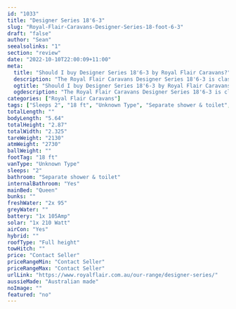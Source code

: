 ```yaml
---
id: "1033"
title: "Designer Series 18'6-3"
slug: "Royal-Flair-Caravans-Designer-Series-18-foot-6-3"
draft: "false"
author: "Sean"
seealsolinks: "1"
section: "review"
date: "2022-10-10T22:00:09+11:00"
meta:
  title: "Should I buy Designer Series 18'6-3 by Royal Flair Caravans?"
  description: "The Royal Flair Caravans Designer Series 18'6-3 is classed as Unknown Type, and sleeps 2 people. It is Australian made and comes in at 18 ft. It generally has Separate shower & toilet."
  ogtitle: "Should I buy Designer Series 18'6-3 by Royal Flair Caravans?"
  ogdescription: "The Royal Flair Caravans Designer Series 18'6-3 is classed as Unknown Type, and sleeps 2 people. It is Australian made and comes in at 18 ft. It generally has Separate shower & toilet."
categories: ["Royal Flair Caravans"]
tags: ["Sleeps 2", "18 ft", "Unknown Type", "Separate shower & toilet", "Full height", "Price Unknown", "Australian made"]
totalLength: ""
bodyLength: "5.64"
totalHeight: "2.87"
totalWidth: "2.325"
tareWeight: "2130"
atmWeight: "2730"
ballWeight: ""
footTag: "18 ft"
vanType: "Unknown Type"
sleeps: "2"
bathroom: "Separate shower & toilet"
internalBathroom: "Yes"
mainBed: "Queen"
bunks: ""
freshWater: "2x 95"
greyWater: ""
battery: "1x 105Amp"
solar: "1x 210 Watt"
airCon: "Yes"
hybrid: ""
roofType: "Full height"
towHitch: ""
price: "Contact Seller"
priceRangeMin: "Contact Seller"
priceRangeMax: "Contact Seller"
urlLink: "https://www.royalflair.com.au/our-range/designer-series/"
aussieMade: "Australian made"
noImage: ""
featured: "no"
---
```

